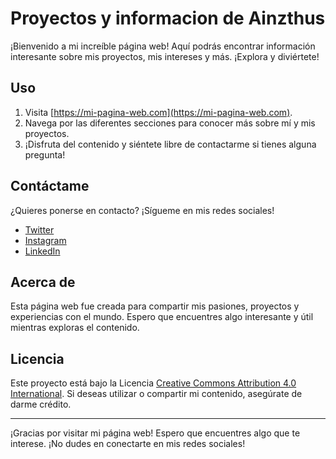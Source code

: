 <!-- Agrega el enlace a FontAwesome -->
<link rel="stylesheet" href="https://kit.fontawesome.com/bbd0f66390.js" crossorigin="anonymous">

<!-- Contenido de la página web -->
# Proyectos y informacion de Ainzthus

¡Bienvenido a mi increíble página web! Aquí podrás encontrar información interesante sobre mis proyectos, mis intereses y más. ¡Explora y diviértete!

## Uso

1. Visita [https://mi-pagina-web.com](https://mi-pagina-web.com).
2. Navega por las diferentes secciones para conocer más sobre mí y mis proyectos.
3. ¡Disfruta del contenido y siéntete libre de contactarme si tienes alguna pregunta!

## Contáctame

¿Quieres ponerse en contacto? ¡Sígueme en mis redes sociales!

- [Twitter](https://twitter.com/mi_usuario) <i class="fab fa-twitter"></i>
- [Instagram](https://instagram.com/mi_usuario) <i class="fab fa-instagram"></i>
- [LinkedIn](https://linkedin.com/in/mi_usuario) <i class="fab fa-linkedin"></i>

## Acerca de

Esta página web fue creada para compartir mis pasiones, proyectos y experiencias con el mundo. Espero que encuentres algo interesante y útil mientras exploras el contenido.

## Licencia

Este proyecto está bajo la Licencia [Creative Commons Attribution 4.0 International](https://creativecommons.org/licenses/by/4.0/). Si deseas utilizar o compartir mi contenido, asegúrate de darme crédito.

---

¡Gracias por visitar mi página web! Espero que encuentres algo que te interese. ¡No dudes en conectarte en mis redes sociales!

